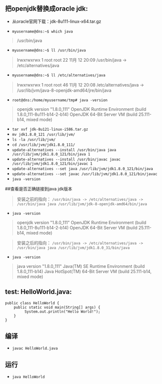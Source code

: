 ## 把openjdk替换成oracle jdk:

+ 从oracle官网下载：jdk-8u111-linux-x64.tar.gz

+ `myusername@dns:~$ which java`
> /usr/bin/java

+ `myusername@dns:~$ ll /usr/bin/java`
> lrwxrwxrwx 1 root root 22 11月 12 20:09 /usr/bin/java -> /etc/alternatives/java

+ `myusername@dns:~$ ll /etc/alternatives/java`
> lrwxrwxrwx 1 root root 46 11月 12 20:08 /etc/alternatives/java -> /usr/lib/jvm/java-8-openjdk-amd64/jre/bin/java

+ `root@dns:/home/myusername/tmp# java -version`
> openjdk version "1.8.0_111"
OpenJDK Runtime Environment (build 1.8.0_111-8u111-b14-2-b14)
OpenJDK 64-Bit Server VM (build 25.111-b14, mixed mode)

+ `tar xvf jdk-8u121-linux-i586.tar.gz`
+ `mv jdk1.8.0_121 /usr/lib/jvm/`
+ `ls -la /usr/lib/jvm/`
+ `cd /usr/lib/jvm/jdk1.8.0_111/`
+ `update-alternatives --install /usr/bin/java java /usr/lib/jvm/jdk1.8.0_121/bin/java 1`
+ `update-alternatives --install /usr/bin/javac javac /usr/lib/jvm/jdk1.8.0_121/bin/javac 1`
+ `update-alternatives --set java /usr/lib/jvm/jdk1.8.0_121/bin/java`
+ `update-alternatives --set javac /usr/lib/jvm/jdk1.8.0_121/bin/javac`
+ `java -version`

##查看是否正确链接到java jdk版本

> 安装之前的指向：
`/usr/bin/java -> /etc/alternatives/java -> /usr/bin/java java /usr/lib/jvm/jdk-8-openjdk-amd64/bin/java`

+ `java -version`

> openjdk version "1.8.0_111"
OpenJDK Runtime Environment (build 1.8.0_111-8u111-b14-2-b14)
OpenJDK 64-Bit Server VM (build 25.111-b14, mixed mode)

> 安装之后的指向：
`/usr/bin/java -> /etc/alternatives/java -> /usr/bin/java java /usr/lib/jvm/jdk1.8.0_31/bin/java`

+ `java -version`
> java version "1.8.0_111"
Java(TM) SE Runtime Environment (build 1.8.0_111-b14)
Java HotSpot(TM) 64-Bit Server VM (build 25.111-b14, mixed mode)

## test: HelloWorld.java:
```
public class HelloWorld {
	public static void main(String[] args) {
		 System.out.println("Hello World!");
	}
}
```
## 编译
+ `javac HelloWorld.java`

## 运行
+ `java HelloWorld`   

